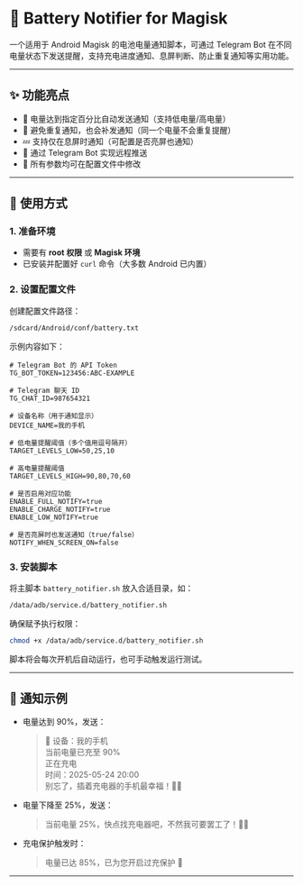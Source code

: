 # 🔋 Battery Notifier for Magisk

一个适用于 Android Magisk 的电池电量通知脚本，可通过 Telegram Bot 在不同电量状态下发送提醒，支持充电进度通知、息屏判断、防止重复通知等实用功能。

---

## ✨ 功能亮点

- 📲 电量达到指定百分比自动发送通知（支持低电量/高电量）
- 🔕 避免重复通知，也会补发通知（同一个电量不会重复提醒）
- 💤 支持仅在息屏时通知（可配置是否亮屏也通知）
- 🤖 通过 Telegram Bot 实现远程推送
- 🔧 所有参数均可在配置文件中修改

---

## 📂 使用方式

### 1. 准备环境

- 需要有 **root 权限** 或 **Magisk 环境**
- 已安装并配置好 `curl` 命令（大多数 Android 已内置）

### 2. 设置配置文件

创建配置文件路径：

```bash
/sdcard/Android/conf/battery.txt
```

示例内容如下：

```properties
# Telegram Bot 的 API Token
TG_BOT_TOKEN=123456:ABC-EXAMPLE

# Telegram 聊天 ID
TG_CHAT_ID=987654321

# 设备名称（用于通知显示）
DEVICE_NAME=我的手机

# 低电量提醒阈值（多个值用逗号隔开）
TARGET_LEVELS_LOW=50,25,10

# 高电量提醒阈值
TARGET_LEVELS_HIGH=90,80,70,60

# 是否启用对应功能
ENABLE_FULL_NOTIFY=true
ENABLE_CHARGE_NOTIFY=true
ENABLE_LOW_NOTIFY=true

# 是否亮屏时也发送通知（true/false）
NOTIFY_WHEN_SCREEN_ON=false
```

### 3. 安装脚本

将主脚本 `battery_notifier.sh` 放入合适目录，如：

```bash
/data/adb/service.d/battery_notifier.sh
```

确保赋予执行权限：

```bash
chmod +x /data/adb/service.d/battery_notifier.sh
```

脚本将会每次开机后自动运行，也可手动触发运行测试。

---

## 🧪 通知示例

- 电量达到 90%，发送：

  > 💬 设备：我的手机  
  > 当前电量已充至 90%  
  > 正在充电  
  > 时间：2025-05-24 20:00  
  > 别忘了，插着充电器的手机最幸福！🔌😊

- 电量下降至 25%，发送：

  > 当前电量 25%，快点找充电器吧，不然我可要罢工了！🔋😅

- 充电保护触发时：

  > 电量已达 85%，已为您开启过充保护 🔌

---
